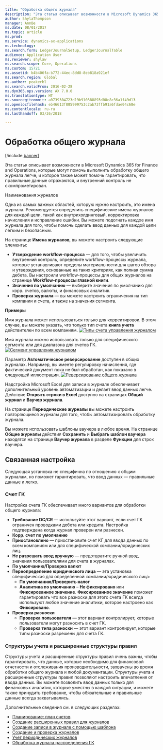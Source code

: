 ```yaml
---
title: "Обработка общего журнала"
description: "Эта статья описывает возможности в Microsoft Dynamics 365 for Finance and Operations, которые могут помочь выполнить обработку общего журнала легче, и которое также может помочь гарантировать, что правильные данные отражаются, и внутренний контроль не скомпрометирован."
author: ShylaThompson
manager: AnnBe
ms.date: 08/01/2017
ms.topic: article
ms.prod: 
ms.service: dynamics-ax-applications
ms.technology: 
ms.search.form: LedgerJournalSetup, LedgerJournalTable
audience: Application User
ms.reviewer: shylaw
ms.search.scope: Core, Operations
ms.custom: 15721
ms.assetid: b4b406fa-b772-44ec-8dd8-8eb818a921ef
ms.search.region: Global
ms.author: peakerbl
ms.search.validFrom: 2016-02-28
ms.dyn365.ops.version: AX 7.0.0
ms.translationtype: HT
ms.sourcegitcommit: a0739304723d19b910388893d08e8c36a1f49d13
ms.openlocfilehash: eb46613f805999753c2ab73ffb91a6fdae04c68e
ms.contentlocale: ru-ru
ms.lasthandoff: 03/26/2018

---
```


# <a name="general-journal-processing"></a>Обработка общего журнала

[!include [banner](../includes/banner.md)]

Эта статья описывает возможности в Microsoft Dynamics 365 for Finance and Operations, которые могут помочь выполнить обработку общего журнала легче, и которое также может помочь гарантировать, что правильные данные отражаются, и внутренний контроль не скомпрометирован.  

Наименования журналов

Одна из самых важных областей, которую нужно настроить, это имена журнала. Рекомендуется определить специфические имена журналов для каждой цели, такой как внутрихолдинговый, корректировка начисления и исправление ошибки. Вы можете подогнать каждое имя журнала для того, чтобы помочь сделать ввод данных для каждой цели легким и безопасным. 

На странице **Имена журналов**, вы можете настроить следующие элементы:

-   **Утверждение workflow-процесса** — для того, чтобы увеличить внутренний контроль, определите workflow-процессы журнала, которые устанавливают пределы материальности для шагов обзора и утверждения, основанные на таких критериях, как полная сумма дебета. Вы настроили workflow-процессы для общих журналов на странице **Workflow-процессы главной книги**.
-   **Значения по умолчанию** — выберите значения по умолчанию для корр. счетов, валюты, и финансовых аналитик.
-   **Проверка журнала** — вы можете настроить ограничения на тип компании и счета, и также на значения сегмента. 

**Примеры**

Имя журнала может использоваться только для корректировок. В этом случае, вы можете указать, что только тип счета **книга учета** действителен по всем компаниям. [![Типы счета управления журналом](./media/journal-control-account-types1.png)](./media/journal-control-account-types1.png)

Имя журнала можно использовать только для специфического сегмента или для диапазона для счетов ГК. [![Сегмент управления журналом](./media/journal-control-segment1.png)](./media/journal-control-segment1.png)

Параметр **Автоматическое реверсирование** доступен в общих журналах. Например, вы имеете регулировку начисления, где фактический документ пока не был обработан, как показано в следующей иллюстрации.
[![Реверсирование общего журнала](./media/general-journal-reversing1.png)](./media/general-journal-reversing1.png) 

Надстройка Microsoft Excel для записи в журнале обеспечивает дополнительный уровень автоматизации и делает ввод данных легче. Действие **Открыть строки в Excel** доступно на страницах **Общий журнал** и **Ваучер журнала**. 

На странице **Периодические журналы** вы можете настроить повторяющиеся журналы для того, чтобы автоматизировать обработку журнала. 

Вы можете использовать шаблоны ваучера в любое время. На странице **Общие журналы** действия **Сохранить** и **Выбрать шаблон ваучера** находятся на странице **Ваучер журнала** в разделе **Функции** для строк ваучера.

## <a name="related-setup"></a>Связанная настройка
Следующая установка не специфична по отношению к общим журналам, но поможет гарантировать, что ввод данных — правильные данные и легко.

### <a name="main-account"></a>Счет ГК

Настройка счета ГК обеспечивает много вариантов для обработки общего журнала:

-   **Требование DC/CR** — используйте этот вариант, если счет ГК ограничен проводками дебета или кредита. Настройка подтверждена когда журнал проверен или разнесен.
-   **Корр. счет по умолчанию**
-   **Приостановлено** — приостановите счет КГ для ввода данных по всем компаниям или для специфической компании/юридических лиц.
-   **Не разрешать ввод вручную** — предотвратите ручной ввод значения пользователями для счета в журналах.
-   **По умолчанию/Проверка валют**
-   **Переопределение юридического лица** — эта установка специфическая для определенной компании/юридического лица:
    -   **По умолчанию/Проверить налог**
    -   **Аналитика по умолчанию** – **Не фиксировано** или **Фиксированное значение**. **Фиксированное значение** поможет гарантировать что все разноски для этого счета ГК всегда используют любое значение аналитики, которое настроено как **Фиксировано**.
-   **Проверка разноски**
    -   **Проверка пользователя** — этот вариант контролирует, которые пользователи могут разносить в счет ГК.
    -   **Проверка типа разноски** — этот вариант контролирует, которые типы разноски разрешены для счета ГК.

### <a name="accounting-structures-and-advanced-rules-structures"></a>Структуры учета и расширенные структуры правил

Структуры учета и расширенные структуры правил очень важны, чтобы гарантировать, что данные, которые необходимо для финансовой отчетности и отслеживания производительности, захвачены во время обработки общего журнала и любой документации. Структуры учета и расширенные структуры правил позволяют настроить впечатления от ввода данных. Вы можете позволить ввод данных только для финансовых аналитик, которые уместны в каждой ситуации, и можете также принудить требование, чтобы обязательные и правильные данные всегда захватывались.

Дополнительные сведения см. в следующих разделах:
- [Планирование: план счетов](plan-chart-of-accounts.md). 
- [Создание расширенных правил для журналов](tasks/create-advanced-rules-journals.md)
- [Создание записи в журнале с помощью шаблона](tasks/create-journal-entry-template.md)
- [Создание и проверка журналов](tasks/create-validate-journals.md)
- [Учет периодических журналов](tasks/post-periodic-journals.md)
- [Обработка журнала распределения ГК](tasks/process-ledger-allocation-journal.md)



